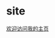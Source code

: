 # site

[欢迎访问我的主页]([https://py1597.github.io/site/home.html](https://py1597.github.io/site/home.html))